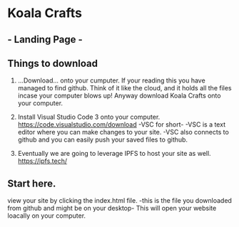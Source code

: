 # Koala Crafts

## - Landing Page -


## Things to download 
1.  ...Download... onto your cumputer.  If your reading this you have managed to find github.
    Think of it like the cloud, and   it holds all the files incase your computer blows up!  Anyway download Koala Crafts onto your computer. 

2.  Install Visual Studio Code 3 onto your computer. https://code.visualstudio.com/download -VSC for short- 
    -VSC is a text editor where you can make changes to your site. 
    -VSC also connects to github and you can easily push your saved files to github.

3.  Eventually we are going to leverage IPFS to host your site as well. https://ipfs.tech/


## Start here. 

view your site by clicking the index.html file.  -this is the file you downloaded from github and might be on your desktop-  This will open your website loacally on your computer.  


